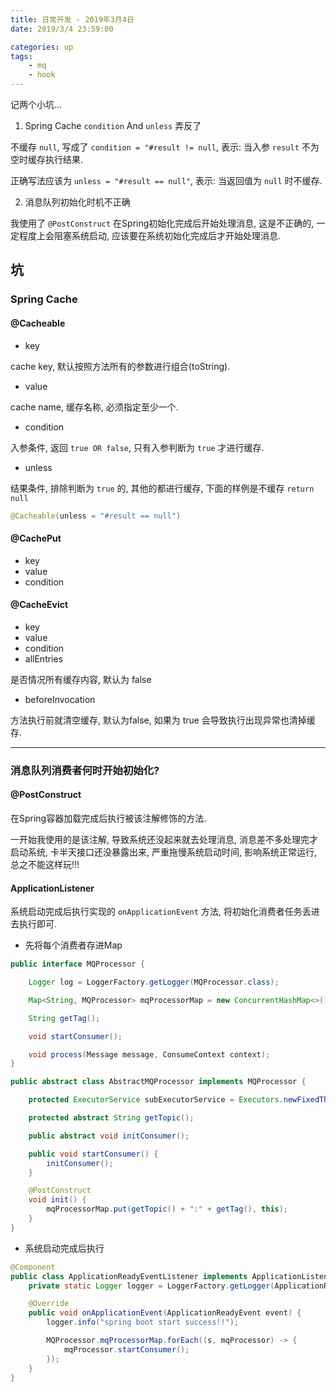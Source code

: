```yaml
---
title: 日常开发 - 2019年3月4日
date: 2019/3/4 23:59:00

categories: up
tags:
    - mq
    - hook
---
```


记两个小坑...

1. Spring Cache `condition` And `unless` 弄反了

不缓存 `null`, 写成了 `condition = "#result != null`, 表示: 当入参 `result` 不为空时缓存执行结果.

正确写法应该为 `unless = "#result == null"`, 表示: 当返回值为 `null` 时不缓存.

2. 消息队列初始化时机不正确

我使用了 `@PostConstruct` 在Spring初始化完成后开始处理消息, 这是不正确的, 一定程度上会阻塞系统启动, 应该要在系统初始化完成后才开始处理消息.


<!--more-->

## 坑

### Spring Cache

#### @Cacheable

- key

cache key, 默认按照方法所有的参数进行组合(toString).

- value

cache name, 缓存名称, 必须指定至少一个.

- condition

入参条件, 返回 `true OR false`, 只有入参判断为 `true` 才进行缓存.

- unless

结果条件, 排除判断为 `true` 的, 其他的都进行缓存, 下面的样例是不缓存 `return null`

```java
@Cacheable(unless = "#result == null")
```

#### @CachePut

- key
- value
- condition

#### @CacheEvict

- key
- value
- condition
- allEntries

是否情况所有缓存内容, 默认为 false

- beforeInvocation

方法执行前就清空缓存, 默认为false, 如果为 true 会导致执行出现异常也清掉缓存.


---

### 消息队列消费者何时开始初始化?

#### @PostConstruct

在Spring容器加载完成后执行被该注解修饰的方法.

一开始我使用的是该注解, 导致系统还没起来就去处理消息, 消息差不多处理完才启动系统, 卡半天接口还没暴露出来, 严重拖慢系统启动时间, 影响系统正常运行, 总之不能这样玩!!!

#### ApplicationListener

系统启动完成后执行实现的 `onApplicationEvent` 方法, 将初始化消费者任务丢进去执行即可.

- 先将每个消费者存进Map

```java
public interface MQProcessor {

    Logger log = LoggerFactory.getLogger(MQProcessor.class);

    Map<String, MQProcessor> mqProcessorMap = new ConcurrentHashMap<>();

    String getTag();

    void startConsumer();

    void process(Message message, ConsumeContext context);
}

public abstract class AbstractMQProcessor implements MQProcessor {

    protected ExecutorService subExecutorService = Executors.newFixedThreadPool(30);

    protected abstract String getTopic();

    public abstract void initConsumer();

    public void startConsumer() {
        initConsumer();
    }

    @PostConstruct
    void init() {
        mqProcessorMap.put(getTopic() + ":" + getTag(), this);
    }
}
```

- 系统启动完成后执行

```java
@Component
public class ApplicationReadyEventListener implements ApplicationListener<ApplicationReadyEvent> {
    private static Logger logger = LoggerFactory.getLogger(ApplicationReadyEventListener.class);

    @Override
    public void onApplicationEvent(ApplicationReadyEvent event) {
        logger.info("spring boot start success!!");

        MQProcessor.mqProcessorMap.forEach((s, mqProcessor) -> {
            mqProcessor.startConsumer();
        });
    }
}
```
